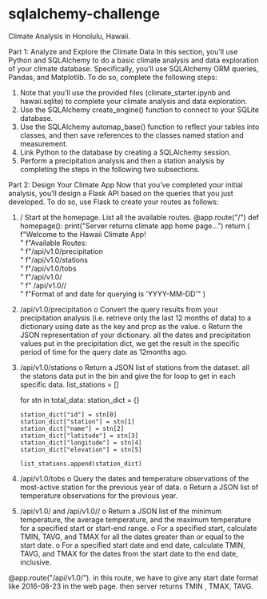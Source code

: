 # sqlalchemy-challenge
Climate Analysis in Honolulu, Hawaii.

Part 1: Analyze and Explore the Climate Data
In this section, you’ll use Python and SQLAlchemy to do a basic climate analysis and data exploration of your climate database. Specifically, you’ll use SQLAlchemy ORM queries, Pandas, and Matplotlib. To do so, complete the following steps:
1.	Note that you’ll use the provided files (climate_starter.ipynb and hawaii.sqlite) to complete your climate analysis and data exploration.
2.	Use the SQLAlchemy create_engine() function to connect to your SQLite database.
3.	Use the SQLAlchemy automap_base() function to reflect your tables into classes, and then save references to the classes named station and measurement.
4.	Link Python to the database by creating a SQLAlchemy session.
5.	Perform a precipitation analysis and then a station analysis by completing the steps in the following two subsections.

Part 2: Design Your Climate App
Now that you’ve completed your initial analysis, you’ll design a Flask API based on the queries that you just developed. To do so, use Flask to create your routes as follows:
1.	/
Start at the homepage.
List all the available routes.
@app.route("/")
def homepage():
    print("Server returns climate app home page...")
    return (
        f"Welcome to the Hawaii Climate App!<br/>"
        f"Available Routes:<br/>"
        f"/api/v1.0/precipitation<br/>"
        f"/api/v1.0/stations<br/>"
        f"/api/v1.0/tobs<br/>"
        f"/api/v1.0/<start><br/>"
        f" /api/v1.0/<start>/<end><br/>"
        f"Format of <start> and <end> date for querying is 'YYYY-MM-DD'"
    )
2.	/api/v1.0/precipitation
o	Convert the query results from your precipitation analysis (i.e. retrieve only the last 12 months of data) to a dictionary using date as the key and prcp as the value.
o	Return the JSON representation of your dictionary.
  all the dates and precipitation values put in the precipitation dict, we get the result in the specific period of time for the query date as 12months ago.
3.	/api/v1.0/stations
o	Return a JSON list of stations from the dataset.
  all the statons data put in the bin and give the for loop to get in each specific data. 
   list_stations = []

    for stn in total_data:
        station_dict = {}

        station_dict["id"] = stn[0]
        station_dict["station"] = stn[1]
        station_dict["name"] = stn[2]
        station_dict["latitude"] = stn[3]
        station_dict["longitude"] = stn[4]
        station_dict["elevation"] = stn[5]
        
        list_stations.append(station_dict)
4.	/api/v1.0/tobs
o	Query the dates and temperature observations of the most-active station for the previous year of data.
o	Return a JSON list of temperature observations for the previous year.
  
5.	/api/v1.0/<start> and /api/v1.0/<start>/<end>
o	Return a JSON list of the minimum temperature, the average temperature, and the maximum temperature for a specified start or start-end range.
o	For a specified start, calculate TMIN, TAVG, and TMAX for all the dates greater than or equal to the start date.
o	For a specified start date and end date, calculate TMIN, TAVG, and TMAX for the dates from the start date to the end date, inclusive.
    
    
  @app.route("/api/v1.0/<start>"). in this route, we have to give any start date format like 2016-08-23 in the web page. then server returns TMIN , TMAX, TAVG. 


